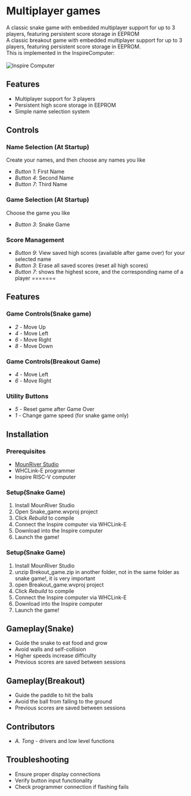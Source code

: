 # Multiplayer games
A classic snake game with embedded multiplayer support for up to 3 players, featuring persistent score storage in EEPROM <br>
A classic breakout game with embedded multiplayer support for up to 3 players, featuring persistent score storage in EEPROM.<br>
This is implemented in the InspireComputer:<br><br>
![Inspire Computer](https://github.com/user-attachments/assets/c666a969-0a7b-4e4c-9170-0d6622b96ce6)
## Features
- Multiplayer support for 3  players
- Persistent high score storage in EEPROM
- Simple name selection system

## Controls

### Name Selection (At Startup)
Create your names, and then choose any names you like
- *Button 1*: First Name
- *Button 4*: Second Name
- *Button 7*: Third Name
### Game Selection (At Startup)
Choose the game you like
- *Button 3*: Snake Game


### Score Management
- *Button 9*: View saved high scores (available after game over) for your selected name
- *Button 3*: Erase all saved scores (reset all high scores)
- *Button 7*: shows the highest score, and the corresponding name of a player 
=======

## Features

### Game Controls(Snake game)
- *2* - Move Up
- *4* - Move Left  
- *6* - Move Right
- *8* - Move Down
### Game Controls(Breakout Game)
- *4* - Move Left  
- *6* - Move Right
  
### Utility Buttons
- *5* - Reset game after Game Over
- *1* - Change game speed (for snake game only)

## Installation

### Prerequisites
- [MounRiver Studio](https://www.mounriver.com/download)
- WHCLink-E programmer
- Inspire RISC-V computer

### Setup(Snake Game)
1. Install MounRiver Studio
2. Open Snake_game.wvproj project
3. Click *Rebuild* to compile
4. Connect the Inspire computer via WHCLink-E
5. Download into the Inspire computer
6. Launch the game!

### Setup(Snake Game)
1. Install MounRiver Studio
2. unzip Brekout_game.zip in another folder, not in the same folder as snake game!, it is very important
3. open Breakout_game.wvproj project
4. Click *Rebuild* to compile
5. Connect the Inspire computer via WHCLink-E
6. Download into the Inspire computer
7. Launch the game!

## Gameplay(Snake)
- Guide the snake to eat food and grow
- Avoid walls and self-collision
- Higher speeds increase difficulty
- Previous scores are saved between sessions
## Gameplay(Breakout)
- Guide the paddle to hit the balls
- Avoid the ball from falling to the ground
- Previous scores are saved between sessions

## Contributors
- *A. Tong* - drivers and low level functions  

## Troubleshooting
- Ensure proper display connections
- Verify button input functionality
- Check programmer connection if flashing fails



